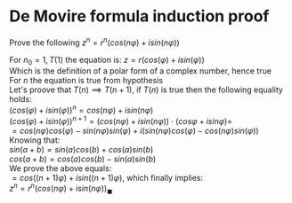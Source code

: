 # De Movire formula induction proof

Prove the following
$z^n=r^n(cos(n\varphi )+isin(n\varphi ))$

For $n_0=1, T(1)$ the equation is:
$z=r(cos(\varphi )+isin(\varphi ))$<br>
Which is the definition of a polar form of a complex number, hence true<br>
For $n$ the equation is true from hypothesis<br>
Let's proove that $T(n)\implies T(n+1)$, if $T(n)$ is true then the following equality holds:<br>
$(cos(\varphi )+isin(\varphi ))^n=cos(n\varphi )+isin(n\varphi )$<br>
$(cos(\varphi )+isin(\varphi ))^{n+1}=(cos(n\varphi )+isin(n\varphi ))\cdot (cos\varphi +isin\varphi )=$<br>
$=cos(n\varphi )cos(\varphi) - sin(n\varphi )sin(\varphi) + i(sin(n\varphi )cos(\varphi) - cos(n\varphi )sin(\varphi))$<br>
Knowing that:<br>
$sin(a+b)=sin(a)cos(b)+cos(a)sin(b)$<br>
$cos(a+b)=cos(a)cos(b)-sin(a)sin(b)$<br>
We prove the above equals:<br>
$=cos((n+1)\varphi )+isin((n+1)\varphi )$, which finally implies:<br>
$z^n=r^n(cos(n\varphi )+isin(n\varphi ))_\blacksquare$